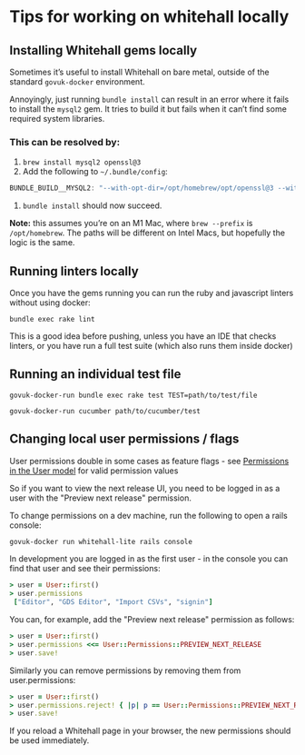 # Tips for working on whitehall locally

## Installing Whitehall gems locally

Sometimes it’s useful to install Whitehall on bare metal, outside of the standard `govuk-docker` environment.

Annoyingly, just running `bundle install` can result in an error where it fails to install the `mysql2` gem. It tries to build it but fails when it can’t find some required system libraries.

### This can be resolved by:

1. `brew install mysql2 openssl@3`
2. Add the following to `~/.bundle/config`:

```jsx
BUNDLE_BUILD__MYSQL2: "--with-opt-dir=/opt/homebrew/opt/openssl@3 --with-ldflags=-L/opt/homebrew/Cellar/zstd/1.5.2/lib"
```

1. `bundle install` should now succeed.

**Note:** this assumes you’re on an M1 Mac, where `brew --prefix` is `/opt/homebrew`. The paths will be different on Intel Macs, but hopefully the logic is the same.

## Running linters locally

Once you have the gems running you can run the ruby and javascript linters without using docker:

```
bundle exec rake lint
```

This is a good idea before pushing, unless you have an IDE that checks linters, or you have run a full test suite (which also runs them inside docker)

## Running an individual test file

```
govuk-docker-run bundle exec rake test TEST=path/to/test/file
```

```
govuk-docker-run cucumber path/to/cucumber/test
```

## Changing local user permissions / flags

User permissions double in some cases as feature flags - see [Permissions in the User model](https://github.com/alphagov/whitehall/blob/main/app/models/user.rb#LL16C7-L16C7) for valid permission values

So if you want to view the next release UI, you need to be logged in as a user with the "Preview next release" permission.

To change permissions on a dev machine, run the following to open a rails console:

```bash
govuk-docker run whitehall-lite rails console
```

In development you are logged in as the first user - in the console you can find that user and see their permissions:

```rb
> user = User::first()
> user.permissions
 ["Editor", "GDS Editor", "Import CSVs", "signin"]
```

You can, for example, add the "Preview next release" permission as follows:

```rb
> user = User::first()
> user.permissions <<= User::Permissions::PREVIEW_NEXT_RELEASE
> user.save!
```

Similarly you can remove permissions by removing them from user.permissions:

```rb
> user = User::first()
> user.permissions.reject! { |p| p == User::Permissions::PREVIEW_NEXT_RELEASE }
> user.save!
```

If you reload a Whitehall page in your browser, the new permissions should be used immediately.
